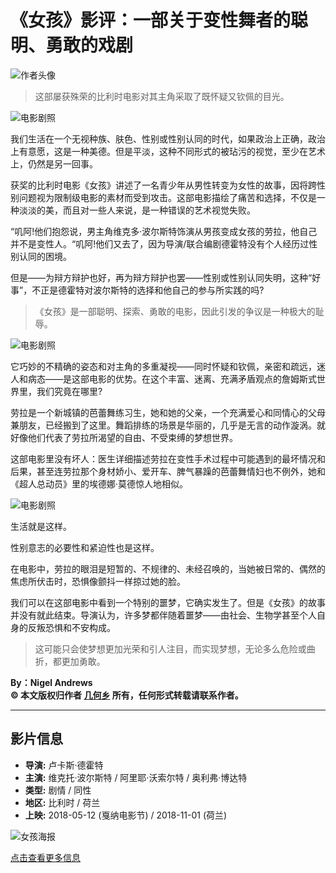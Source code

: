 # 《女孩》影评：一部关于变性舞者的聪明、勇敢的戏剧

![作者头像](https://img1.doubanio.com/icon/u123645787-9.jpg)

> 这部屡获殊荣的比利时电影对其主角采取了既怀疑又钦佩的目光。

![电影剧照](https://img1.doubanio.com/view/thing_review/l/public/p9303340.webp)

我们生活在一个无视种族、肤色、性别或性别认同的时代，如果政治上正确，政治上有意愿，这是一种美德。但是平淡，这种不同形式的被玷污的视觉，至少在艺术上，仍然是另一回事。

获奖的比利时电影《女孩》讲述了一名青少年从男性转变为女性的故事，因将跨性别问题视为限制级电影的素材而受到攻击。这部电影描绘了痛苦和选择，不仅是一种淡淡的美，而且对一些人来说，是一种错误的艺术视觉失败。

“叽阿!他们抱怨说，男主角维克多·波尔斯特饰演从男孩变成女孩的劳拉，他自己并不是变性人。“叽阿!他们又去了，因为导演/联合编剧德霍特没有个人经历过性别认同的困境。

但是——为辩方辩护也好，再为辩方辩护也罢——性别或性别认同失明，这种“好事”，不正是德霍特对波尔斯特的选择和他自己的参与所实践的吗?

> 《女孩》是一部聪明、探索、勇敢的电影，因此引发的争议是一种极大的耻辱。

![电影剧照](https://img2.doubanio.com/view/thing_review/l/public/p9303341.webp)

它巧妙的不精确的姿态和对主角的多重凝视——同时怀疑和钦佩，亲密和疏远，迷人和病态——是这部电影的优势。在这个丰富、迷离、充满矛盾观点的詹姆斯式世界里，我们究竟在哪里?

劳拉是一个新城镇的芭蕾舞练习生，她和她的父亲，一个充满爱心和同情心的父母兼朋友，已经搬到了这里。舞蹈排练的场景是华丽的，几乎是无言的动作漩涡。就好像他们代表了劳拉所渴望的自由、不受束缚的梦想世界。

这部电影里没有坏人：医生详细描述劳拉在变性手术过程中可能遇到的最坏情况和后果，甚至连劳拉那个身材娇小、爱开车、脾气暴躁的芭蕾舞情妇也不例外，她和《超人总动员》里的埃德娜·莫德惊人地相似。

![电影剧照](https://img3.doubanio.com/view/thing_review/l/public/p9303343.webp)

生活就是这样。

性别意志的必要性和紧迫性也是这样。

在电影中，劳拉的眼泪是短暂的、不规律的、未经召唤的，当她被日常的、偶然的焦虑所伏击时，恐惧像颤抖一样掠过她的脸。

我们可以在这部电影中看到一个特别的噩梦，它确实发生了。但是《女孩》的故事并没有就此结束。导演认为，许多梦都伴随着噩梦——由社会、生物学甚至个人自身的反叛恐惧和不安构成。

> 这可能只会使梦想更加光荣和引人注目，而实现梦想，无论多么危险或曲折，都更加勇敢。

**By：Nigel Andrews**  
**© 本文版权归作者 [几何乡](https://www.douban.com/people/K20046357/) 所有，任何形式转载请联系作者。**

---

## 影片信息

- **导演:** 卢卡斯·德霍特
- **主演:** 维克托·波尔斯特 / 阿里耶·沃索尔特 / 奥利弗·博达特
- **类型:** 剧情 / 同性
- **地区:** 比利时 / 荷兰
- **上映:** 2018-05-12 (戛纳电影节) / 2018-11-01 (荷兰)

![女孩海报](https://img3.doubanio.com/view/photo/s_ratio_poster/public/p2519456723.webp)

[点击查看更多信息](https://movie.douban.com/subject/30194769/)
<!-- tcd_original_link https://m.douban.com/movie/review/15368330/ -->
